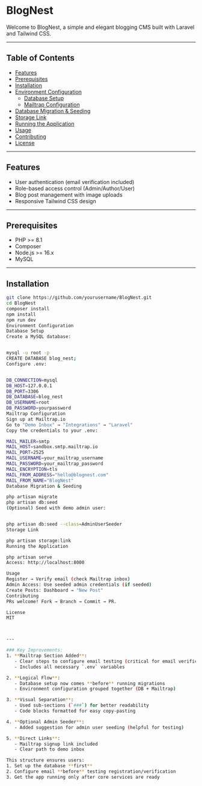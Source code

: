 # BlogNest

Welcome to BlogNest, a simple and elegant blogging CMS built with Laravel and Tailwind CSS.

---

## Table of Contents
- [Features](#features)
- [Prerequisites](#prerequisites)
- [Installation](#installation)
- [Environment Configuration](#environment-configuration)
  - [Database Setup](#database-setup)
  - [Mailtrap Configuration](#mailtrap-configuration)
- [Database Migration & Seeding](#database-migration--seeding)
- [Storage Link](#storage-link)
- [Running the Application](#running-the-application)
- [Usage](#usage)
- [Contributing](#contributing)
- [License](#license)

---

## Features
- User authentication (email verification included)
- Role-based access control (Admin/Author/User)
- Blog post management with image uploads
- Responsive Tailwind CSS design

---

## Prerequisites
- PHP >= 8.1
- Composer
- Node.js >= 16.x
- MySQL

---

## Installation
```bash
git clone https://github.com/yourusername/BlogNest.git
cd BlogNest
composer install
npm install
npm run dev
Environment Configuration
Database Setup
Create a MySQL database:


mysql -u root -p
CREATE DATABASE blog_nest;
Configure .env:


DB_CONNECTION=mysql
DB_HOST=127.0.0.1
DB_PORT=3306
DB_DATABASE=blog_nest
DB_USERNAME=root
DB_PASSWORD=yourpassword
Mailtrap Configuration
Sign up at Mailtrap.io
Go to "Demo Inbox" → "Integrations" → "Laravel"
Copy the credentials to your .env:

MAIL_MAILER=smtp
MAIL_HOST=sandbox.smtp.mailtrap.io
MAIL_PORT=2525
MAIL_USERNAME=your_mailtrap_username
MAIL_PASSWORD=your_mailtrap_password
MAIL_ENCRYPTION=tls
MAIL_FROM_ADDRESS="hello@blognest.com"
MAIL_FROM_NAME="BlogNest"
Database Migration & Seeding

php artisan migrate
php artisan db:seed
(Optional) Seed with demo admin user:


php artisan db:seed --class=AdminUserSeeder
Storage Link

php artisan storage:link
Running the Application

php artisan serve
Access: http://localhost:8000

Usage
Register → Verify email (check Mailtrap inbox)
Admin Access: Use seeded admin credentials (if seeded)
Create Posts: Dashboard → "New Post"
Contributing
PRs welcome! Fork → Branch → Commit → PR.

License
MIT



---

### Key Improvements:
1. **Mailtrap Section Added**:
   - Clear steps to configure email testing (critical for email verification)
   - Includes all necessary `.env` variables

2. **Logical Flow**:
   - Database setup now comes **before** running migrations
   - Environment configuration grouped together (DB + Mailtrap)

3. **Visual Separation**:
   - Used sub-sections (`###`) for better readability
   - Code blocks formatted for easy copy-pasting

4. **Optional Admin Seeder**:
   - Added suggestion for admin user seeding (helpful for testing)

5. **Direct Links**:
   - Mailtrap signup link included
   - Clear path to demo inbox

This structure ensures users:
1. Set up the database **first**
2. Configure email **before** testing registration/verification
3. Get the app running only after core services are ready